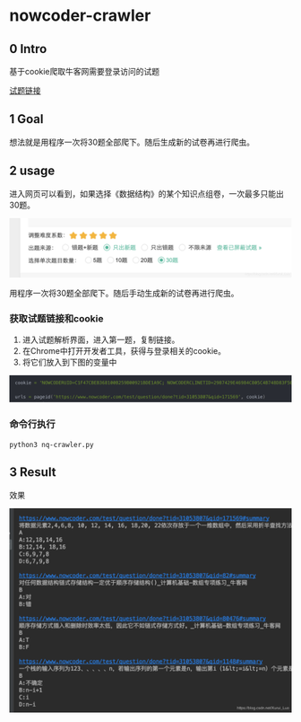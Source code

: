 # nowcoder-crawler

## 0 Intro

基于cookie爬取牛客网需要登录访问的试题

[试题链接](https://www.nowcoder.com/intelligentTest)

## 1 Goal

想法就是用程序一次将30题全部爬下。随后生成新的试卷再进行爬虫。

## 2 usage 

进入网页可以看到，如果选择《数据结构》的某个知识点组卷，一次最多只能出30题。

![Image](img/image_2020-04-10-11-24-58.png)

用程序一次将30题全部爬下。随后手动生成新的试卷再进行爬虫。


### 获取试题链接和cookie

1. 进入试题解析界面，进入第一题，复制链接。
2. 在Chrome中打开开发者工具，获得与登录相关的cookie。
3. 将它们放入到下图的变量中

![Image](img/image_2020-04-10-11-27-09.png)

### 命令行执行
```
python3 nq-crawler.py 
```

## 3 Result

效果

![Image](img/image_2020-04-10-11-31-33.png)




